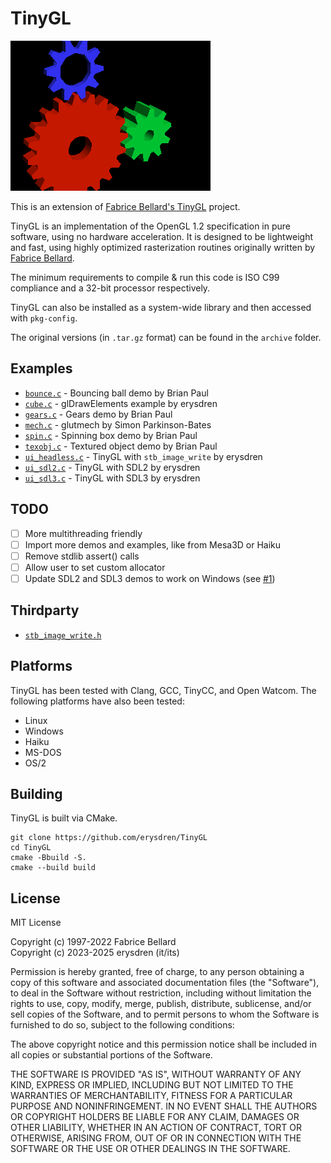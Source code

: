 # TinyGL

![a 3D render of multiple gears floating in empty space, one red, one blue, and one green.](.github/tgl_gears.png)

This is an extension of [Fabrice Bellard's TinyGL](https://bellard.org/TinyGL/) project.

TinyGL is an implementation of the OpenGL 1.2 specification in pure software, using no hardware acceleration. It is designed to be lightweight and fast, using highly optimized rasterization routines originally written by [Fabrice Bellard](https://bellard.org).

The minimum requirements to compile & run this code is ISO C99 compliance and a 32-bit processor respectively.

TinyGL can also be installed as a system-wide library and then accessed with `pkg-config`.

The original versions (in `.tar.gz` format) can be found in the `archive` folder.

## Examples

- [`bounce.c`](./examples/bounce.c) - Bouncing ball demo by Brian Paul
- [`cube.c`](./examples/cube.c) - glDrawElements example by erysdren
- [`gears.c`](./examples/gears.c) - Gears demo by Brian Paul
- [`mech.c`](./examples/mech.c) - glutmech by Simon Parkinson-Bates
- [`spin.c`](./examples/spin.c) - Spinning box demo by Brian Paul
- [`texobj.c`](./examples/texobj.c) - Textured object demo by Brian Paul
- [`ui_headless.c`](./examples/ui_headless.c) - TinyGL with `stb_image_write` by erysdren
- [`ui_sdl2.c`](./examples/ui_sdl2.c) - TinyGL with SDL2 by erysdren
- [`ui_sdl3.c`](./examples/ui_sdl3.c) - TinyGL with SDL3 by erysdren

## TODO

- [ ] More multithreading friendly
- [ ] Import more demos and examples, like from Mesa3D or Haiku
- [ ] Remove stdlib assert() calls
- [ ] Allow user to set custom allocator
- [ ] Update SDL2 and SDL3 demos to work on Windows (see [#1](https://github.com/erysdren/TinyGL/issues/1))

## Thirdparty

- [`stb_image_write.h`](https://github.com/nothings/stb/)

## Platforms

TinyGL has been tested with Clang, GCC, TinyCC, and Open Watcom. The following platforms have also been tested:

- Linux
- Windows
- Haiku
- MS-DOS
- OS/2

## Building

TinyGL is built via CMake.

```
git clone https://github.com/erysdren/TinyGL
cd TinyGL
cmake -Bbuild -S.
cmake --build build
```

## License

MIT License

Copyright (c) 1997-2022 Fabrice Bellard\
Copyright (c) 2023-2025 erysdren (it/its)

Permission is hereby granted, free of charge, to any person obtaining a copy
of this software and associated documentation files (the "Software"), to deal
in the Software without restriction, including without limitation the rights
to use, copy, modify, merge, publish, distribute, sublicense, and/or sell
copies of the Software, and to permit persons to whom the Software is
furnished to do so, subject to the following conditions:

The above copyright notice and this permission notice shall be included in all
copies or substantial portions of the Software.

THE SOFTWARE IS PROVIDED "AS IS", WITHOUT WARRANTY OF ANY KIND, EXPRESS OR
IMPLIED, INCLUDING BUT NOT LIMITED TO THE WARRANTIES OF MERCHANTABILITY,
FITNESS FOR A PARTICULAR PURPOSE AND NONINFRINGEMENT. IN NO EVENT SHALL THE
AUTHORS OR COPYRIGHT HOLDERS BE LIABLE FOR ANY CLAIM, DAMAGES OR OTHER
LIABILITY, WHETHER IN AN ACTION OF CONTRACT, TORT OR OTHERWISE, ARISING FROM,
OUT OF OR IN CONNECTION WITH THE SOFTWARE OR THE USE OR OTHER DEALINGS IN THE
SOFTWARE.
